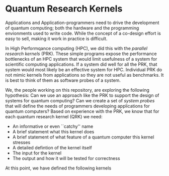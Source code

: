 # Quantum Research Kernels

Applications and Application-programmers need to drive the development of quantum computing; both the hardware and the programming envionments used to write code.  While the concept of a co-design effort is easy to sell, making it work in practice is difficult.

In High Performqance computing (HPC), we did this with the *parallel research kernels* (PRK).  These simple programs expose the performance bottlenecks of an HPC system that would limit usefulness of a system for scientific computing applications.  If a system did well for all the PRK, that system would most likely be an effective system for HPC. Individual PRK do not mimic kernels from applications so they are not useful as benchmarks.  It is best to think of them as software probes of a system.

We, the people working on this repository, are exploring the following hypothesis:  Can we use an approach like the PRK to support the design of systems for quantum computing?   Can we create a set of *system probes* that will define the needs of programmers developing applications for quantum computers?  Based on experience with the PRK, we know that for each quantum research kernel (QRK) we need:

* An informative or even ``catchy'' name
* A brief statement what this kernel does
* A brief statement of what feature of a quantum computer this kernel stresses
* A detailed defintion of the kernel itself
* The input for the kernel
* The output and how it will be tested for correctness

At this point, we have defined the following kernels

